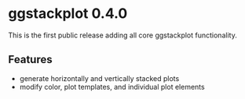 # ggstackplot 0.4.0

This is the first public release adding all core ggstackplot functionality.

## Features

* generate horizontally and vertically stacked plots
* modify color, plot templates, and individual plot elements
